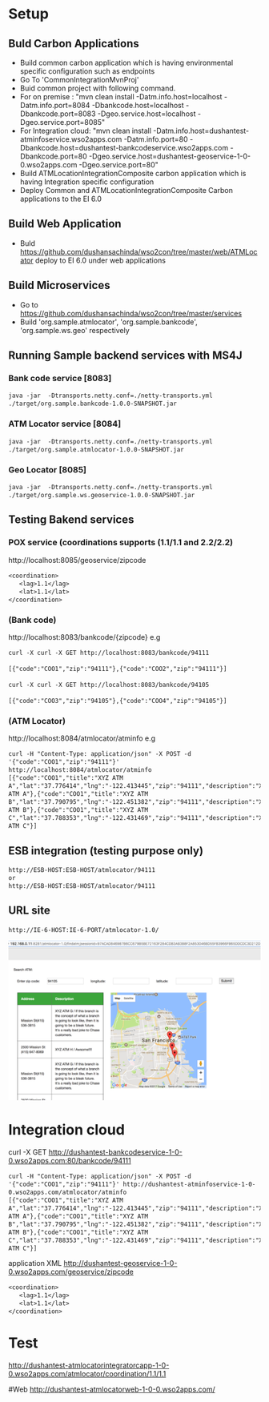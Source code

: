 # Setup
## Buld Carbon Applications
- Build common carbon application which is having environmental specific configuration such as endpoints
- Go To 'CommonIntegrationMvnProj'
- Buid common project with following command.
- For on premise : "mvn clean install -Datm.info.host=localhost -Datm.info.port=8084 -Dbankcode.host=localhost -Dbankcode.port=8083 -Dgeo.service.host=localhost -Dgeo.service.port=8085"
- For Integration cloud:  "mvn clean install -Datm.info.host=dushantest-atminfoservice.wso2apps.com -Datm.info.port=80 -Dbankcode.host=dushantest-bankcodeservice.wso2apps.com -Dbankcode.port=80 -Dgeo.service.host=dushantest-geoservice-1-0-0.wso2apps.com -Dgeo.service.port=80"
- Build ATMLocationIntegrationComposite carbon application which is having Integration specific configuration
- Deploy Common and ATMLocationIntegrationComposite Carbon applications to the EI 6.0

## Build Web Application
- Buld https://github.com/dushansachinda/wso2con/tree/master/web/ATMLocator deploy to EI 6.0 under web applications

## Build Microservices
- Go to https://github.com/dushansachinda/wso2con/tree/master/services
- Build 'org.sample.atmlocator', 'org.sample.bankcode', 'org.sample.ws.geo' respectively

## Running Sample backend services with MS4J

### Bank code service [8083]
```
java -jar  -Dtransports.netty.conf=./netty-transports.yml ./target/org.sample.bankcode-1.0.0-SNAPSHOT.jar
```

### ATM Locator service [8084]
```
java -jar  -Dtransports.netty.conf=./netty-transports.yml ./target/org.sample.atmlocator-1.0.0-SNAPSHOT.jar
```

### Geo Locator [8085]
```
java -jar  -Dtransports.netty.conf=./netty-transports.yml ./target/org.sample.ws.geoservice-1.0.0-SNAPSHOT.jar
```


## Testing Bakend services
### POX service  (coordinations supports (1.1/1.1 and 2.2/2.2)

http://localhost:8085/geoservice/zipcode
```
<coordination>
   <lag>1.1</lag>
   <lat>1.1</lat>
</coordination>
```


### (Bank code) 
http://localhost:8083/bankcode/{zipcode}
e.g
```
curl -X curl -X GET http://localhost:8083/bankcode/94111

[{"code":"COO1","zip":"94111"},{"code":"COO2","zip":"94111"}]

curl -X curl -X GET http://localhost:8083/bankcode/94105

[{"code":"COO3","zip":"94105"},{"code":"COO4","zip":"94105"}]
```

### (ATM Locator) 
http://localhost:8084/atmlocator/atminfo 
e.g
```
curl -H "Content-Type: application/json" -X POST -d '{"code":"COO1","zip":"94111"}' http://localhost:8084/atmlocator/atminfo
[{"code":"COO1","title":"XYZ ATM A","lat":"37.776414","lng":"-122.413445","zip":"94111","description":"XYZ ATM A"},{"code":"COO1","title":"XYZ ATM B","lat":"37.790795","lng":"-122.451382","zip":"94111","description":"XYZ ATM B"},{"code":"COO1","title":"XYZ ATM C","lat":"37.788353","lng":"-122.431469","zip":"94111","description":"XYZ ATM C"}]
```
## ESB integration (testing purpose only)
```
http://ESB-HOST:ESB-HOST/atmlocator/94111 
or
http://ESB-HOST:ESB-HOST/atmlocator/94111
```
## URL site
```
http://IE-6-HOST:IE-6-PORT/atmlocator-1.0/
```
![Alt text](/images/web-view.png?raw=true "Web Search View")



# Integration cloud

curl -X GET http://dushantest-bankcodeservice-1-0-0.wso2apps.com:80/bankcode/94111


```
curl -H "Content-Type: application/json" -X POST -d '{"code":"COO1","zip":"94111"}' http://dushantest-atminfoservice-1-0-0.wso2apps.com/atmlocator/atminfo
[{"code":"COO1","title":"XYZ ATM A","lat":"37.776414","lng":"-122.413445","zip":"94111","description":"XYZ ATM A"},{"code":"COO1","title":"XYZ ATM B","lat":"37.790795","lng":"-122.451382","zip":"94111","description":"XYZ ATM B"},{"code":"COO1","title":"XYZ ATM C","lat":"37.788353","lng":"-122.431469","zip":"94111","description":"XYZ ATM C"}]
```

application XML
http://dushantest-geoservice-1-0-0.wso2apps.com/geoservice/zipcode
```
<coordination>
   <lag>1.1</lag>
   <lat>1.1</lat>
</coordination>
```

# Test
http://dushantest-atmlocatorintegratorcapp-1-0-0.wso2apps.com/atmlocator/coordination/1.1/1.1

#Web
http://dushantest-atmlocatorweb-1-0-0.wso2apps.com/
